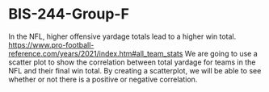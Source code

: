 # BIS-244-Group-F
In the NFL, higher offensive yardage totals lead to a higher win total.
https://www.pro-football-reference.com/years/2021/index.htm#all_team_stats
We are going to use a scatter plot to show the correlation between total yardage for teams in the NFL and their final win total. By creating a scatterplot, we will be able to see whether or not there is a positive or negative correlation.
 
